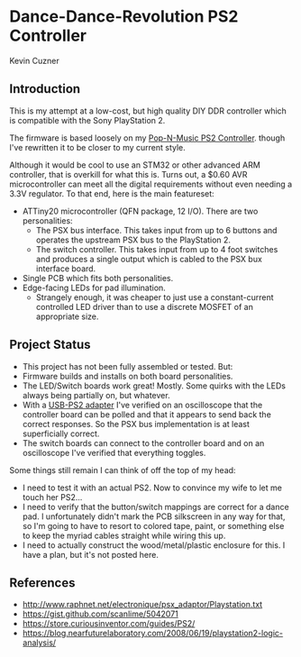 # Dance-Dance-Revolution PS2 Controller

Kevin Cuzner

## Introduction

This is my attempt at a low-cost, but high quality DIY DDR controller which is compatible with the Sony PlayStation 2.

The firmware is based loosely on my [Pop-N-Music PS2 Controller](https://github.com/kcuzner/pop-n-music-controller).
though I've rewritten it to be closer to my current style.

Although it would be cool to use an STM32 or other advanced ARM controller, that is overkill for what this is. Turns
out, a $0.60 AVR microcontroller can meet all the digital requirements without even needing a 3.3V regulator. To that
end, here is the main featureset:

 - ATTiny20 microcontroller (QFN package, 12 I/O). There are two personalities:
   - The PSX bus interface. This takes input from up to 6 buttons and operates the upstream PSX bus to the PlayStation
     2.
   - The switch controller. This takes input from up to 4 foot switches and produces a single output which is cabled to
     the PSX bux interface board.
 - Single PCB which fits both personalities.
 - Edge-facing LEDs for pad illumination.
   - Strangely enough, it was cheaper to just use a constant-current controlled LED driver than to use a discrete MOSFET
     of an appropriate size.

## Project Status

 - This project has not been fully assembled or tested. But:
 - Firmware builds and installs on both board personalities.
 - The LED/Switch boards work great! Mostly. Some quirks with the LEDs always being partially on,
   but whatever.
 - With a [USB-PS2 adapter](https://www.amazon.com/gp/product/B01J4JVFXI) I've verified on an
   oscilloscope that the controller board can be polled and that it appears to send back the
   correct responses. So the PSX bus implementation is at least superficially correct.
 - The switch boards can connect to the controller board and on an oscilloscope I've verified that
   everything toggles.

Some things still remain I can think of off the top of my head:

 - I need to test it with an actual PS2. Now to convince my wife to let me touch her PS2...
 - I need to verify that the button/switch mappings are correct for a dance pad. I unfortunately
   didn't mark the PCB silkscreen in any way for that, so I'm going to have to resort to colored
   tape, paint, or something else to keep the myriad cables straight while wiring this up.
 - I need to actually construct the wood/metal/plastic enclosure for this. I have a plan, but it's
   not posted here.

## References

 - http://www.raphnet.net/electronique/psx_adaptor/Playstation.txt
 - https://gist.github.com/scanlime/5042071
 - https://store.curiousinventor.com/guides/PS2/
 - https://blog.nearfuturelaboratory.com/2008/06/19/playstation2-logic-analysis/
